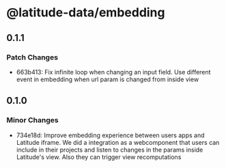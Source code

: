 # @latitude-data/embedding

## 0.1.1

### Patch Changes

- 663b413: Fix infinite loop when changing an input field. Use different event in embedding when url param is changed from inside view

## 0.1.0

### Minor Changes

- 734e18d: Improve embedding experience between users apps and Latitude iframe. We did a integration as a webcomponent that users can include in their projects and listen to changes in the params inside Latitude's view. Also they can trigger view recomputations
